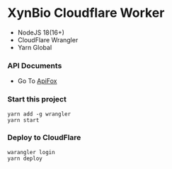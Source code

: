 # XynBio Cloudflare Worker

- NodeJS 18(16+)
- CloudFlare Wrangler
- Yarn Global

### API Documents

- Go To [ApiFox](https://xynbio-data.apifox.cn/)

### Start this project

```
yarn add -g wrangler
yarn start
```

### Deploy to CloudFlare

```
warangler login
yarn deploy
```